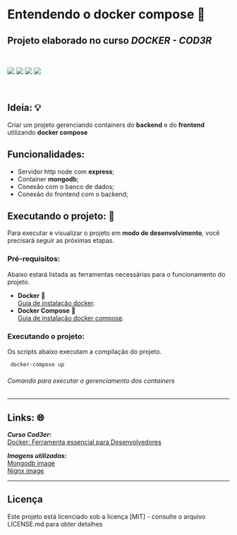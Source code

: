 # Entendendo o docker compose 🐳
## Projeto elaborado no curso ***DOCKER - COD3R***

<br>
<p float="left">
 <img src="https://img.shields.io/badge/Docker-2CA5E0?style=for-the-badge&logo=docker&logoColor=white">
 <img src="https://img.shields.io/badge/Nginx-009639?style=for-the-badge&logo=nginx&logoColor=white">
 <img src="https://img.shields.io/badge/MongoDB-%234ea94b.svg?style=for-the-badge&logo=mongodb&logoColor=white">
 <img src="https://img.shields.io/badge/jquery-%230769AD.svg?style=for-the-badge&logo=jquery&logoColor=white">
</p>
<br>

## Ideia: 💡
Criar um projeto gerenciando containers do **backend** e do **frontend** utilizando **docker compose**

## Funcionalidades:
- Servidor http node com **express**;
- Container **mongodb**;
- Conexão com o banco de dados;
- Conexão do frontend com o backend;

## Executando o projeto: 🚀
Para executar e visualizar o projeto em **modo de desenvolvimento**, você precisará seguir as próximas etapas.

### Pré-requisitos:
Abaixo estará listada as ferramentas necessárias para o funcionamento do projeto.
- **Docker** 🐳<br>
  [Guia de instalação docker](https://docs.docker.com/get-docker/).
- **Docker Compose** 🐳<br>
  [Guia de instalação docker compose](https://docs.docker.com/compose/install/).
  
### Executando o projeto:
Os scripts abaixo executam a compilação do projeto.
  ```sh
   docker-compose up
   ```
   ###### Comando para executar o gerenciamento dos containers

---
## Links: 🌐
***Curso Cod3er:***<br>
[<ins>Docker: Ferramenta essencial para Desenvolvedores</ins>](https://www.cod3r.com.br/courses/docker)

***Imagens utilizadas:***<br>
[<ins>Mongodb image</ins>](https://hub.docker.com/_/mongo-express) 
<br>
[<ins>Nignx image</ins>](https://hub.docker.com/_/nginx) 

---
## Licença
Este projeto está licenciado sob a licença [MIT] - consulte o arquivo LICENSE.md para obter detalhes
